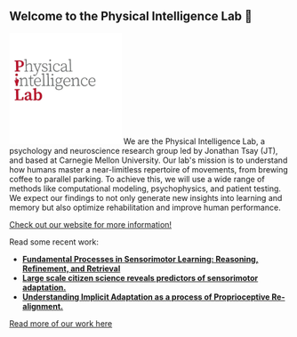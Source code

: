 ## Welcome to the Physical Intelligence Lab 👋
<img src="https://github.com/physicalintelligencelab/.github/blob/main/image-removebg-preview%20(4).png?raw=true" width="40%" alt="logo">
   We are the Physical Intelligence Lab, a psychology and neuroscience research group led by Jonathan Tsay (JT), and based at Carnegie Mellon University. Our lab's mission is to understand how humans master a near-limitless repertoire of movements, from brewing coffee to parallel parking. To achieve this, we will use a wide range of methods like computational modeling, psychophysics, and patient testing. We expect our findings to not only generate new insights into learning and memory but also optimize rehabilitation and improve human performance.

[Check out our website for more information!](https://www.tsaylab.com/)

Read some recent work:
- **[Fundamental Processes in Sensorimotor Learning: Reasoning, Refinement, and Retrieval](https://www.dropbox.com/scl/fi/vbwu7bcmir29nnfpdaqj1/3R_Framework_eLife_2024.pdf?rlkey=lfh4hpzuss8r15ly74g0iw472&e=1&dl=0)**
- **[Large scale citizen science reveals predictors of sensorimotor adaptation.](https://www.dropbox.com/scl/fi/ckpntf08zij39uw8wfjv1/Testmybrain_30Jan2024.pdf?rlkey=6mj504j6715eu8vp8obdtdjgl&e=1&dl=0)**
- **[Understanding Implicit Adaptation as a process of Proprioceptive Re-alignment.](https://www.dropbox.com/scl/fi/aqbw5qtav6qqqhwp654u2/Tsay_PReMo_eLife.pdf?rlkey=b1gabcj4hboeq3rlol1dvrk5z&dl=0)**

[Read more of our work here](https://www.tsaylab.com/publications)
